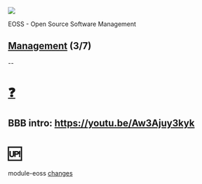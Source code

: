 ![](https://upload.wikimedia.org/wikipedia/commons/a/a2/BFH_Logo_deutsch.png)

EOSS - Open Source Software Management

## [Management](https://github.com/digital-sustainability/module-eoss/tree/main/docs/content/03) (3/7)
--
# [❓](https://etherpad.wikimedia.org/p/bfh-ch-module-eoss)

BBB intro: https://youtu.be/Aw3Ajuy3kyk
--
# 🆙

module-eoss [changes](https://github.com/digital-sustainability/module-eoss/compare/4ce673303ce2217476136c480e7e97c5d4d843c7...main)

